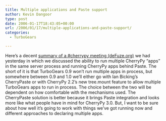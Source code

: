```yaml
---
title: Multiple applications and Paste support
author: Kevin Dangoor
type: post
date: 2006-01-17T18:43:05+00:00
url: /2006/01/17/multiple-applications-and-paste-support/
categories:
  - TurboGears

---
```

Here&#8217;s a decent [summary of a #cherrypy meeting (deFuze.org)][1] we had yesterday in which we discussed the ability to run multiple CherryPy &#8220;apps&#8221; in the same server process and running CherryPy apps behind Paste. The short of it is that TurboGears 0.9 won&#8217;t run multiple apps in process, but somewhere between 0.9 and 1.0 we&#8217;ll either go with Ian Bicking&#8217;s CherryPaste or with CherryPy 2.2&#8217;s new tree.mount feature to allow multiple TurboGears apps to run in process. The choice between the two will be dependent on how comfortable with the mechanisms used. The CherryPaste solution is better because it brings Paste integration and looks more like what people have in mind for CherryPy 3.0. But, I want to be sure about how well it&#8217;s going to work with things we&#8217;ve got running now and different approaches to declaring multiple apps.

 [1]: http://www.defuze.org/oss/blog/entry/2006/01/17/multi-applications-and-paste-support